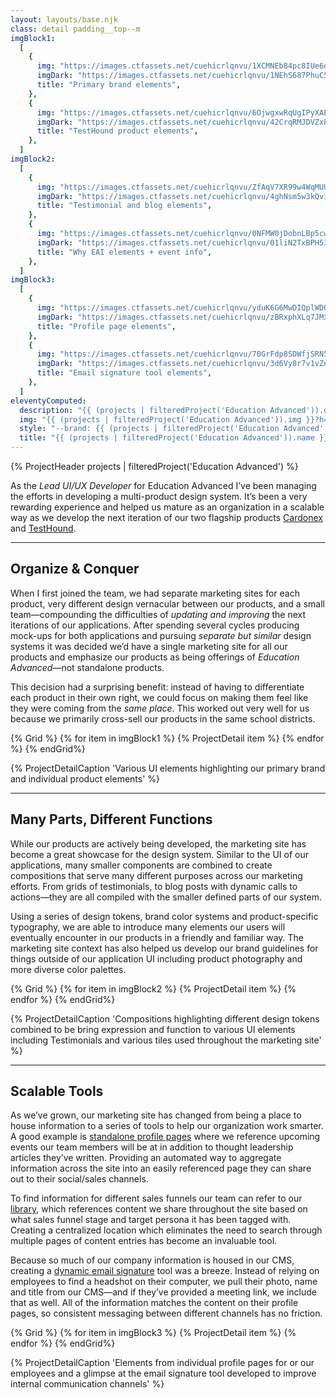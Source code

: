 ```yaml
---
layout: layouts/base.njk
class: detail padding__top--m
imgBlock1:
  [
    {
      img: "https://images.ctfassets.net/cuehicrlqnvu/1XCMNEb84pc8IUe6qXvu6y/793e360c201bbc5adc7d0728a26f7f17/eai-1.svg",
      imgDark: "https://images.ctfassets.net/cuehicrlqnvu/1NEhS687PhuC5M1Bjat3ne/22bb59681d2bc2769df366ee74360f84/eai-1-dark.svg",
      title: "Primary brand elements",
    },
    {
      img: "https://images.ctfassets.net/cuehicrlqnvu/6OjwgxwRqUgIPyXAEg312i/b4feb108a1071bd6a8eb3730bcd2809e/eai-2.svg",
      imgDark: "https://images.ctfassets.net/cuehicrlqnvu/42CrqRMJDVZxPKK6tKoo6o/4184e4bce94400a5fe371a3cf02341e2/eai-2-dark.svg",
      title: "TestHound product elements",
    },
  ]
imgBlock2:
  [
    {
      img: "https://images.ctfassets.net/cuehicrlqnvu/ZfAqV7XR99w4WqMUUVv63/bf9b16a54b75663f2e021dc9582d091e/eai-3.svg",
      imgDark: "https://images.ctfassets.net/cuehicrlqnvu/4ghNsm5w3kQvivtAGfxLsR/29d6c75325c480c37ae5638cd850f302/eai-3-dark.svg",
      title: "Testimonial and blog elements",
    },
    {
      img: "https://images.ctfassets.net/cuehicrlqnvu/0NFMW0jDobnLBp5cw0ucJ/420461607bb90911a5bf53cb962850ce/eai-4.svg",
      imgDark: "https://images.ctfassets.net/cuehicrlqnvu/01liN2TxBPH53G6uryxjjP/5a1bc33970694b17880c685defa0a180/eai-4-dark.svg",
      title: "Why EAI elements + event info",
    },
  ]
imgBlock3:
  [
    {
      img: "https://images.ctfassets.net/cuehicrlqnvu/yduK6G6MwDIQplWDQ1iOv/34dffa0bc5bfa7b94ec15074239d9723/eai-5.svg",
      imgDark: "https://images.ctfassets.net/cuehicrlqnvu/zBRxphXLq7JMxb6GBej9k/977b2fe08d3d751db09d4f549c816d90/eai-5-dark.svg",
      title: "Profile page elements",
    },
    {
      img: "https://images.ctfassets.net/cuehicrlqnvu/70GrFdp8SDWfjSRN50AQu5/8cccb2f12edff1455f6a02d929f9eeec/eai-6.svg",
      imgDark: "https://images.ctfassets.net/cuehicrlqnvu/3d6Vy8r7v1vZnPZo2iFUP3/1727aa6d3da66dc8dac98018f5a0e488/eai-6-dark.svg",
      title: "Email signature tool elements",
    },
  ]
eleventyComputed:
  description: "{{ (projects | filteredProject('Education Advanced')).description }}"
  img: "{{ (projects | filteredProject('Education Advanced')).img }}?h=630&w=1200&fit=fill&f=face"
  style: "--brand: {{ (projects | filteredProject('Education Advanced')).hue }}"
  title: "{{ (projects | filteredProject('Education Advanced')).name }} • Jared Pendergraft"
---
```


{% ProjectHeader projects |  filteredProject('Education Advanced') %}

As the _Lead UI/UX Developer_ for Education Advanced I’ve been managing the efforts in developing a multi-product design system. It’s been a very rewarding experience and helped us mature as an organization in a scalable way as we develop the next iteration of our two flagship products [Cardonex](https://educationadvanced.com/products/cardonex/) and [TestHound](https://educationadvanced.com/products/testhound/).

---

## Organize & Conquer

When I first joined the team, we had separate marketing sites for each product, very different design vernacular between our products, and a small team—compounding the difficulties of _updating and improving_ the next iterations of our applications. After spending several cycles producing mock-ups for both applications and pursuing _separate but similar_ design systems it was decided we’d have a single marketing site for all our products and emphasize our products as being offerings of _Education Advanced_—not standalone products.

This decision had a surprising benefit: instead of having to differentiate each product in their own right, we could focus on making them feel like they were coming from the _same place_. This worked out very well for us because we primarily cross-sell our products in the same school districts.

{% Grid %}
{% for item in imgBlock1 %}
{% ProjectDetail item %}
{% endfor %}
{% endGrid%}

{% ProjectDetailCaption 'Various UI elements highlighting our primary brand and individual product elements' %}

---

## Many Parts, Different Functions

While our products are actively being developed, the marketing site has become a great showcase for the design system. Similar to the UI of our applications, many smaller components are combined to create compositions that serve many different purposes across our marketing efforts. From grids of testimonials, to blog posts with dynamic calls to actions—they are all compiled with the smaller defined parts of our system.

Using a series of design tokens, brand color systems and product-specific typography, we are able to introduce many elements our users will eventually encounter in our products in a friendly and familiar way. The marketing site context has also helped us develop our brand guidelines for things outside of our application UI including product photography and more diverse color palettes.

{% Grid %}
{% for item in imgBlock2 %}
{% ProjectDetail item %}
{% endfor %}
{% endGrid%}

{% ProjectDetailCaption 'Compositions highlighting different design tokens combined to be bring expression and function to various UI elements including Testimonials and various tiles used throughout the marketing site' %}

---

## Scalable Tools

As we’ve grown, our marketing site has changed from being a place to house information to a series of tools to help our organization work smarter. A good example is [standalone profile pages](https://educationadvanced.com/team/operations/kelly-manlove/) where we reference upcoming events our team members will be at in addition to thought leadership articles they’ve written. Providing an automated way to aggregate information across the site into an easily referenced page they can share out to their social/sales channels.

To find information for different sales funnels our team can refer to our [library](https://educationadvanced.com/library/), which references content we share throughout the site based on what sales funnel stage and target persona it has been tagged with. Creating a centralized location which eliminates the need to search through multiple pages of content entries has become an invaluable tool.

Because so much of our company information is housed in our CMS, creating a [dynamic email signature](https://educationadvanced.com/email-signatures/) tool was a breeze. Instead of relying on employees to find a headshot on their computer, we pull their photo, name and title from our CMS—and if they’ve provided a meeting link, we include that as well. All of the information matches the content on their profile pages, so consistent messaging between different channels has no friction.

{% Grid %}
{% for item in imgBlock3 %}
{% ProjectDetail item %}
{% endfor %}
{% endGrid%}

{% ProjectDetailCaption 'Elements from individual profile pages for or our employees and a glimpse at the email signature tool developed to improve internal communication channels' %}

